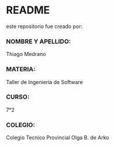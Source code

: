 # README #
este repositorio fue creado por:

### NOMBRE Y APELLIDO: ###
Thiago Medrano

### MATERIA: ###
Taller de Ingeniería de Software

### CURSO: ###
7°2

### COLEGIO: ###
Colegio Tecnico Provincial Olga B. de Arko
